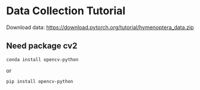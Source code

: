# Data Collection Tutorial


Download data: https://download.pytorch.org/tutorial/hymenoptera_data.zip

## Need package cv2
```
conda install opencv-python
```
or
```
pip install opencv-python
```